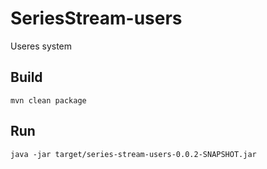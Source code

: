 # SeriesStream-users
Useres system
## Build
```
mvn clean package
```
## Run
```
java -jar target/series-stream-users-0.0.2-SNAPSHOT.jar
```